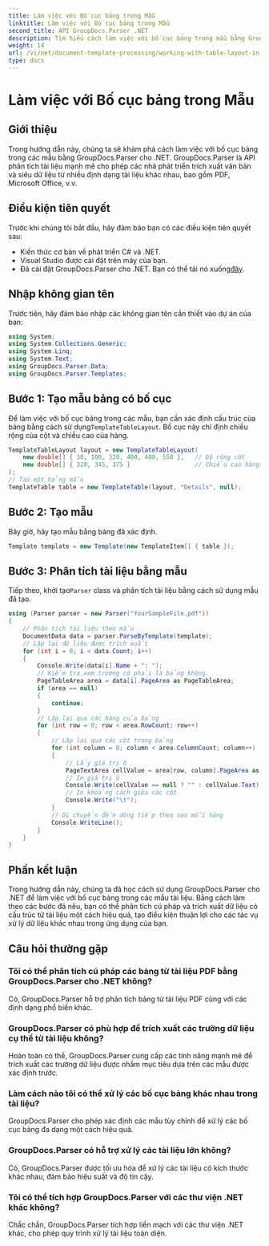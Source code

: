 ```yaml
---
title: Làm việc với Bố cục bảng trong Mẫu
linktitle: Làm việc với Bố cục bảng trong Mẫu
second_title: API GroupDocs.Parser .NET
description: Tìm hiểu cách làm việc với bố cục bảng trong mẫu bằng GroupDocs.Parser cho .NET. Trích xuất dữ liệu có cấu trúc hiệu quả từ các tài liệu.
weight: 14
url: /vi/net/document-template-processing/working-with-table-layout-in-templates/
type: docs
---
```

# Làm việc với Bố cục bảng trong Mẫu

## Giới thiệu
Trong hướng dẫn này, chúng ta sẽ khám phá cách làm việc với bố cục bảng trong các mẫu bằng GroupDocs.Parser cho .NET. GroupDocs.Parser là API phân tích tài liệu mạnh mẽ cho phép các nhà phát triển trích xuất văn bản và siêu dữ liệu từ nhiều định dạng tài liệu khác nhau, bao gồm PDF, Microsoft Office, v.v.
## Điều kiện tiên quyết
Trước khi chúng tôi bắt đầu, hãy đảm bảo bạn có các điều kiện tiên quyết sau:
- Kiến thức cơ bản về phát triển C# và .NET.
- Visual Studio được cài đặt trên máy của bạn.
-  Đã cài đặt GroupDocs.Parser cho .NET. Bạn có thể tải nó xuống[đây](https://releases.groupdocs.com/parser/net/).

## Nhập không gian tên
Trước tiên, hãy đảm bảo nhập các không gian tên cần thiết vào dự án của bạn:
```csharp
using System;
using System.Collections.Generic;
using System.Linq;
using System.Text;
using GroupDocs.Parser.Data;
using GroupDocs.Parser.Templates;
```
## Bước 1: Tạo mẫu bảng có bố cục
Để làm việc với bố cục bảng trong các mẫu, bạn cần xác định cấu trúc của bảng bằng cách sử dụng`TemplateTableLayout`. Bố cục này chỉ định chiều rộng của cột và chiều cao của hàng.
```csharp
TemplateTableLayout layout = new TemplateTableLayout(
    new double[] { 30, 100, 320, 400, 480, 550 },   // Độ rộng cột
    new double[] { 320, 345, 375 }                  // Chiều cao hàng
);
// Tạo một bảng mẫu
TemplateTable table = new TemplateTable(layout, "Details", null);
```
## Bước 2: Tạo mẫu
Bây giờ, hãy tạo mẫu bằng bảng đã xác định.
```csharp
Template template = new Template(new TemplateItem[] { table });
```
## Bước 3: Phân tích tài liệu bằng mẫu
 Tiếp theo, khởi tạo`Parser` class và phân tích tài liệu bằng cách sử dụng mẫu đã tạo.
```csharp
using (Parser parser = new Parser("YourSampleFile.pdf"))
{
    // Phân tích tài liệu theo mẫu
    DocumentData data = parser.ParseByTemplate(template);
    // Lặp lại dữ liệu được trích xuất
    for (int i = 0; i < data.Count; i++)
    {
        Console.Write(data[i].Name + ": ");
        // Kiểm tra xem trường có phải là bảng không
        PageTableArea area = data[i].PageArea as PageTableArea;
        if (area == null)
        {
            continue;
        }
        // Lặp lại qua các hàng của bảng
        for (int row = 0; row < area.RowCount; row++)
        {
            // Lặp lại qua các cột trong bảng
            for (int column = 0; column < area.ColumnCount; column++)
            {
                // Lấy giá trị ô
                PageTextArea cellValue = area[row, column].PageArea as PageTextArea;
                // In giá trị ô
                Console.Write(cellValue == null ? "" : cellValue.Text);
                // In khoảng cách giữa các cột
                Console.Write("\t");
            }
            // Di chuyển đến dòng tiếp theo sau mỗi hàng
            Console.WriteLine();
        }
    }
}
```

## Phần kết luận
Trong hướng dẫn này, chúng ta đã học cách sử dụng GroupDocs.Parser cho .NET để làm việc với bố cục bảng trong các mẫu tài liệu. Bằng cách làm theo các bước đã nêu, bạn có thể phân tích cú pháp và trích xuất dữ liệu có cấu trúc từ tài liệu một cách hiệu quả, tạo điều kiện thuận lợi cho các tác vụ xử lý dữ liệu khác nhau trong ứng dụng của bạn.

## Câu hỏi thường gặp
### Tôi có thể phân tích cú pháp các bảng từ tài liệu PDF bằng GroupDocs.Parser cho .NET không?
Có, GroupDocs.Parser hỗ trợ phân tích bảng từ tài liệu PDF cùng với các định dạng phổ biến khác.
### GroupDocs.Parser có phù hợp để trích xuất các trường dữ liệu cụ thể từ tài liệu không?
Hoàn toàn có thể, GroupDocs.Parser cung cấp các tính năng mạnh mẽ để trích xuất các trường dữ liệu được nhắm mục tiêu dựa trên các mẫu được xác định trước.
### Làm cách nào tôi có thể xử lý các bố cục bảng khác nhau trong tài liệu?
GroupDocs.Parser cho phép xác định các mẫu tùy chỉnh để xử lý các bố cục bảng đa dạng một cách hiệu quả.
### GroupDocs.Parser có hỗ trợ xử lý các tài liệu lớn không?
Có, GroupDocs.Parser được tối ưu hóa để xử lý các tài liệu có kích thước khác nhau, đảm bảo hiệu suất và độ tin cậy.
### Tôi có thể tích hợp GroupDocs.Parser với các thư viện .NET khác không?
Chắc chắn, GroupDocs.Parser tích hợp liền mạch với các thư viện .NET khác, cho phép quy trình xử lý tài liệu toàn diện.